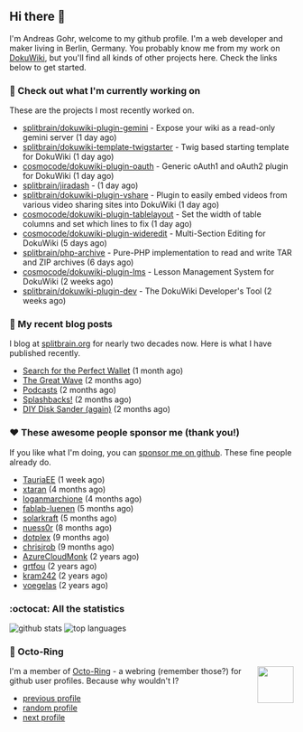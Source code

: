 ## Hi there :wave:

I'm Andreas Gohr, welcome to my github profile. I'm a web developer and maker living in Berlin, Germany. You probably know me from my work on [DokuWiki](https://github.com/splitbrain/dokuwiki), but you'll find all kinds of other projects here. Check the links below to get started.

### :hammer: Check out what I'm currently working on

These are the projects I most recently worked on.


- [splitbrain/dokuwiki-plugin-gemini](https://github.com/splitbrain/dokuwiki-plugin-gemini) - Expose your wiki as a read-only gemini server (1 day ago)
- [splitbrain/dokuwiki-template-twigstarter](https://github.com/splitbrain/dokuwiki-template-twigstarter) - Twig based starting template for DokuWiki (1 day ago)
- [cosmocode/dokuwiki-plugin-oauth](https://github.com/cosmocode/dokuwiki-plugin-oauth) - Generic oAuth1 and oAuth2 plugin for DokuWiki (1 day ago)
- [splitbrain/jiradash](https://github.com/splitbrain/jiradash) -  (1 day ago)
- [splitbrain/dokuwiki-plugin-vshare](https://github.com/splitbrain/dokuwiki-plugin-vshare) - Plugin to easily embed videos from various video sharing sites into DokuWiki (1 day ago)
- [cosmocode/dokuwiki-plugin-tablelayout](https://github.com/cosmocode/dokuwiki-plugin-tablelayout) - Set the width of table columns and set which lines to fix (1 day ago)
- [cosmocode/dokuwiki-plugin-wideredit](https://github.com/cosmocode/dokuwiki-plugin-wideredit) - Multi-Section Editing for DokuWiki (5 days ago)
- [splitbrain/php-archive](https://github.com/splitbrain/php-archive) - Pure-PHP implementation to read and write TAR and ZIP archives (6 days ago)
- [cosmocode/dokuwiki-plugin-lms](https://github.com/cosmocode/dokuwiki-plugin-lms) - Lesson Management System for DokuWiki (2 weeks ago)
- [splitbrain/dokuwiki-plugin-dev](https://github.com/splitbrain/dokuwiki-plugin-dev) - The DokuWiki Developer&#39;s Tool (2 weeks ago)

### :scroll: My recent blog posts

I blog at [splitbrain.org](https://www.splitbrain.org) for nearly two decades now. Here is what I have published recently.


- [Search for the Perfect Wallet](https://www.splitbrain.org/blog/2022-02/24-search_for_the_perfect_wallet) (1 month ago)
- [The Great Wave](https://www.splitbrain.org/blog/2022-01/21b-the_great_wave) (2 months ago)
- [Podcasts](https://www.splitbrain.org/blog/2022-01/21-podcasts) (2 months ago)
- [Splashbacks!](https://www.splitbrain.org/blog/2022-01/09-splashbacks) (2 months ago)
- [DIY Disk Sander (again)](https://www.splitbrain.org/blog/2022-01/01-diy_disk_sander_again) (2 months ago)

### :hearts:️ These awesome people sponsor me (thank you!)

If you like what I'm doing, you can [sponsor me on github](https://github.com/sponsors/splitbrain). These fine people already do.


- [TauriaEE](https://github.com/TauriaEE) (1 week ago)
- [xtaran](https://github.com/xtaran) (4 months ago)
- [loganmarchione](https://github.com/loganmarchione) (4 months ago)
- [fablab-luenen](https://github.com/fablab-luenen) (5 months ago)
- [solarkraft](https://github.com/solarkraft) (5 months ago)
- [nuess0r](https://github.com/nuess0r) (8 months ago)
- [dotplex](https://github.com/dotplex) (9 months ago)
- [chrisjrob](https://github.com/chrisjrob) (9 months ago)
- [AzureCloudMonk](https://github.com/AzureCloudMonk) (2 years ago)
- [grtfou](https://github.com/grtfou) (2 years ago)
- [kram242](https://github.com/kram242) (2 years ago)
- [voegelas](https://github.com/voegelas) (2 years ago)

### :octocat: All the statistics

 ![github stats](https://github-readme-stats.vercel.app/api?username=splitbrain&show_icons=true&hide_title=true)
![top languages](https://github-readme-stats.vercel.app/api/top-langs/?username=splitbrain&layout=compact)


### :octopus: Octo-Ring

<img width="64" height="65" src="https://octo-ring.com/static/img/octo.png" align="right" alt="">

I'm a member of [Octo-Ring](https://octo-ring.com/) - a webring (remember those?) for github user profiles. Because why wouldn't I? 

* [previous profile](https://octo-ring.com/p/splitbrain/prev)
* [random profile](https://octo-ring.com/p/splitbrain/random)
* [next profile](https://octo-ring.com/p/splitbrain/next)

